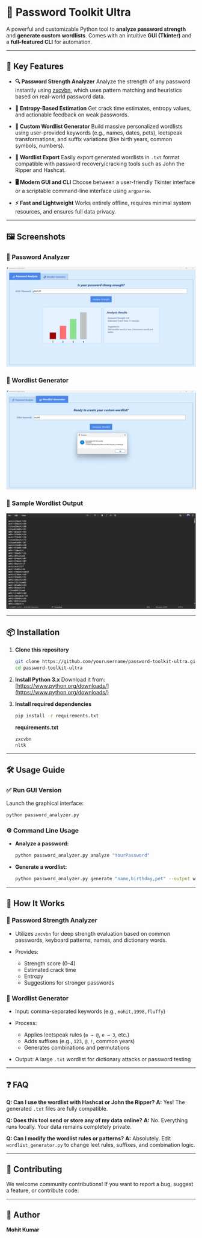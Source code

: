 # 🔐 Password Toolkit Ultra

A powerful and customizable Python tool to **analyze password strength** and **generate custom wordlists**. Comes with an intuitive **GUI (Tkinter)** and a **full-featured CLI** for automation.

---

## 🚀 Key Features

* **🔍 Password Strength Analyzer**
  Analyze the strength of any password instantly using [zxcvbn](https://github.com/dropbox/zxcvbn), which uses pattern matching and heuristics based on real-world password data.

* **🧠 Entropy-Based Estimation**
  Get crack time estimates, entropy values, and actionable feedback on weak passwords.

* **🧰 Custom Wordlist Generator**
  Build massive personalized wordlists using user-provided keywords (e.g., names, dates, pets), leetspeak transformations, and suffix variations (like birth years, common symbols, numbers).

* **📄 Wordlist Export**
  Easily export generated wordlists in `.txt` format compatible with password recovery/cracking tools such as John the Ripper and Hashcat.

* **🖥️ Modern GUI and CLI**
  Choose between a user-friendly Tkinter interface or a scriptable command-line interface using `argparse`.

* **⚡ Fast and Lightweight**
  Works entirely offline, requires minimal system resources, and ensures full data privacy.

---

## 🖼️ Screenshots

### 🔐 Password Analyzer

![Password Analyzer Screenshot](password_analyzer.png)

### 🧰 Wordlist Generator

![Wordlist Generator Screenshot](wordlist_generator.png)

### 📄 Sample Wordlist Output

![Sample Wordlist Screenshot](wordlist_sample.png)

---

## 📦 Installation

1. **Clone this repository**

   ```bash
   git clone https://github.com/yourusername/password-toolkit-ultra.git
   cd password-toolkit-ultra
   ```

2. **Install Python 3.x**
   Download it from: [https://www.python.org/downloads/](https://www.python.org/downloads/)

3. **Install required dependencies**

   ```bash
   pip install -r requirements.txt
   ```

   **requirements.txt**

   ```
   zxcvbn
   nltk
   ```

---

## 🛠️ Usage Guide

### ✅ Run GUI Version

Launch the graphical interface:

```bash
python password_analyzer.py
```

### ⚙️ Command Line Usage

* **Analyze a password:**

  ```bash
  python password_analyzer.py analyze "YourPassword"
  ```

* **Generate a wordlist:**

  ```bash
  python password_analyzer.py generate "name,birthday,pet" --output wordlist.txt
  ```

---

## 🔧 How It Works

### 🔐 Password Strength Analyzer

* Utilizes `zxcvbn` for deep strength evaluation based on common passwords, keyboard patterns, names, and dictionary words.
* Provides:

  * Strength score (0–4)
  * Estimated crack time
  * Entropy
  * Suggestions for stronger passwords

### 🧰 Wordlist Generator

* Input: comma-separated keywords (e.g., `mohit,1998,fluffy`)
* Process:

  * Applies leetspeak rules (`a → @`, `e → 3`, etc.)
  * Adds suffixes (e.g., `123`, `@`, `!`, common years)
  * Generates combinations and permutations
* Output: A large `.txt` wordlist for dictionary attacks or password testing

---

## ❓ FAQ

**Q: Can I use the wordlist with Hashcat or John the Ripper?**
**A:** Yes! The generated `.txt` files are fully compatible.

**Q: Does this tool send or store any of my data online?**
**A:** No. Everything runs locally. Your data remains completely private.

**Q: Can I modify the wordlist rules or patterns?**
**A:** Absolutely. Edit `wordlist_generator.py` to change leet rules, suffixes, and combination logic.

---

## 🤝 Contributing

We welcome community contributions!
If you want to report a bug, suggest a feature, or contribute code:


---

## 👤 Author

**Mohit Kumar**

